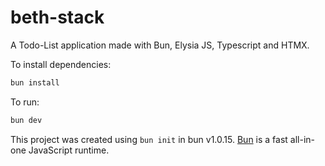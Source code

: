 # beth-stack

A Todo-List application made with Bun, Elysia JS, Typescript and HTMX.

To install dependencies:

```bash
bun install
```

To run:

```bash
bun dev
```

This project was created using `bun init` in bun v1.0.15. [Bun](https://bun.sh) is a fast all-in-one JavaScript runtime.
